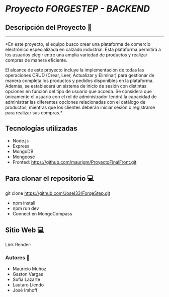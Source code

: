 #  *Proyecto FORGESTEP - BACKEND* 


## Descripción del Proyecto 📃
<hr>

*En este proyecto, el equipo busco crear una plataforma de comercio electrónico especializada en calzado industrial. Esta plataforma permitirá a los usuarios elegir entre una amplia variedad de productos y realizar compras de manera eficiente.

El alcance de este proyecto incluye la implementación de todas las operaciones CRUD (Crear, Leer, Actualizar y Eliminar) para gestionar de manera completa los productos y pedidos disponibles en la plataforma. Además, se establecerá un sistema de inicio de sesión con distintas opciones en función del tipo de usuario que acceda. Se considera que únicamente el usuario con el rol de administrador tendrá la capacidad de administrar las diferentes opciones relacionadas con el catálogo de productos, mientras que los clientes deberán iniciar sesión o registrarse para realizar sus compras.*


## Tecnologías utilizadas
- Node.js
- Express
- MongoDB
- Mongoose
- Fronted: https://github.com/maurigm/ProyectoFinalFront.git


## Para clonar el repositorio 💻

git clone https://github.com/JoseI33/ForgeStep.git

- npm install
- npm run dev
- Connect en MongoCompass

## Sitio Web 💻
Link Render: 

### Autores 👣
+ Mauricio Muñoz
+ Gaston Vargas
+ Sofia Lazarte
+ Lautaro Liendo 
+ José Imhoff